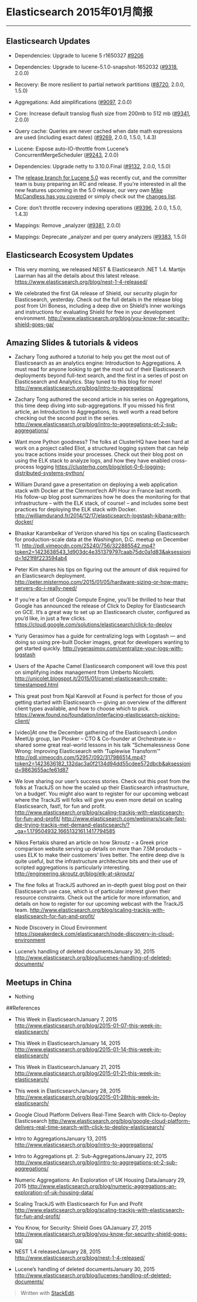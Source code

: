 # Elasticsearch 2015年01月简报

---

## Elasticsearch Updates
*	Dependencies: Upgrade to lucene 5 r1650327 [#9206](https://github.com/elasticsearch/elasticsearch/pull/9206)
*	Dependencies: Upgrade to lucene-5.1.0-snapshot-1652032 ([#9318](https://github.com/elasticsearch/elasticsearch/pull/9318), 2.0.0)
*	Recovery: Be more resilient to partial network partitions ([#8720](https://github.com/elasticsearch/elasticsearch/pull/8720), 2.0.0, 1.5.0)
*	Aggregations: Add aimplifications ([#9097](https://github.com/elasticsearch/elasticsearch/pull/9097), 2.0.0)
*	Core: Increase default translog flush size from 200mb to 512 mb ([#9341](https://github.com/elasticsearch/elasticsearch/pull/9341), 2.0.0)
*	Query cache: Queries are never cached when date math expressions are used (including exact dates) ([#9269](https://github.com/elasticsearch/elasticsearch/pull/9269), 2.0.0, 1.5.0, 1.4.3)
*	Lucene: Expose auto-IO-throttle from Lucene’s ConcurrentMergeScheduler ([#9243](https://github.com/elasticsearch/elasticsearch/pull/9243), 2.0.0)
*	Dependencies: Upgrade netty to 3.10.0.Final ([#9132](https://github.com/elasticsearch/elasticsearch/pull/9132), 2.0.0, 1.5.0)
*	The [release branch for Lucene 5.0](https://svn.apache.org/repos/asf/lucene/dev/branches/lucene_solr_5_0/) was recently cut, and the committer team is busy preparing an RC and release. If you’re interested in all the new features upcoming in the 5.0 release, our very own [Mike McCandless has you covered](http://blog.mikemccandless.com/2014/11/apache-lucene-500-is-coming.html) or simply check out the [changes list](https://svn.apache.org/repos/asf/lucene/dev/branches/lucene_solr_5_0/lucene/CHANGES.txt).

*	Core: don’t throttle recovery indexing operations ([#9396](https://github.com/elasticsearch/elasticsearch/pull/9396), 2.0.0, 1.5.0, 1.4.3)

*	Mappings: Remove _analyzer ([#9381](https://github.com/elasticsearch/elasticsearch/pull/9381), 2.0.0)

*	Mappings: Deprecate _analyzer and per query analyzers ([#9383](https://github.com/elasticsearch/elasticsearch/pull/9383), 1.5.0)


## Elasticsearch Ecosystem Updates
*	This very morning, we released NEST & Elasticsearch .NET 1.4. Martijn Laarman has all the details about this latest release.
https://www.elasticsearch.org/blog/nest-1-4-released/

*	We celebrated the first GA release of Shield, our security plugin for Elasticsearch, yesterday. Check out the full details in the release blog post from Uri Boness, including a deep dive on Shield’s inner workings and instructions for evaluating Shield for free in your development environment.
http://www.elasticsearch.org/blog/you-know-for-security-shield-goes-ga/


## Amazing Slides & tutorials & videos
*	Zachary Tong authored a tutorial to help you get the most out of Elasticsearch as an analytics engine: Introduction to Aggregations. A must read for anyone looking to get the most out of their Elasticsearch deployments beyond full-text search, and the first in a series of post on Elasticsearch and Analytics. Stay tuned to this blog for more!
http://www.elasticsearch.org/blog/intro-to-aggregations/

*	Zachary Tong authored the second article in his series on Aggregations, this time deep diving into sub-aggregations. If you missed his first article, an Introduction to Aggregations, its well worth a read before checking out the second post in the series.
http://www.elasticsearch.org/blog/intro-to-aggregations-pt-2-sub-aggregations/

*	Want more Python goodness? The folks at ClusterHQ have been hard at work on a project called Eliot, a structured logging system that can help you trace actions inside your processes. Check out their blog post on using the ELK stack to analyze logs, and how they have enabled cross-process logging
https://clusterhq.com/blog/eliot-0-6-logging-distributed-systems-python/

*	William Durand gave a presentation on deploying a web application stack with Docker at the Clermont’ech API Hour in France last month. His follow-up blog post summarizes how he does the monitoring for that infrastructure – with the ELK stack, of course! – and includes some best practices for deploying the ELK stack with Docker.
http://williamdurand.fr/2014/12/17/elasticsearch-logstash-kibana-with-docker/

*	Bhaskar Karambelkar of Verizon shared his tips on scaling Elasticsearch for production-scale data at the Washington, D.C. meetup on December 11.
http://pdl.vimeocdn.com/25240/756/322885542.mp4?token2=1423638543_1d903dc4e351379797caab75dc0a1d83&aksessionid=1d21f8f223594ab4

*	Peter Kim shares his tips on figuring out the amount of disk required for an Elasticsearch deployment.
http://peter.mistermoo.com/2015/01/05/hardware-sizing-or-how-many-servers-do-i-really-need/

*	If you’re a fan of Google Compute Engine, you’ll be thrilled to hear that Google has announced the release of Click to Deploy for Elasticsearch on GCE. It’s a great way to set up an Elasticsearch cluster, configured as you’d like, in just a few clicks.
https://cloud.google.com/solutions/elasticsearch/click-to-deploy

*	Yuriy Gerasimov has a guide for centralizing logs with Logstash — and doing so using pre-built Docker images, great for developers wanting to get started quickly.
http://ygerasimov.com/centralize-your-logs-with-logstash

*	Users of the Apache Camel Elasticsearch component will love this post on simplifying index management from Umberto Nicoletti.
http://unicolet.blogspot.it/2015/01/camel-elasticsearch-create-timestamped.html

*	This great post from Njal Karevoll at Found is perfect for those of you getting started with Elasticsearch — giving an overview of the different client types available, and how to choose which to pick.
https://www.found.no/foundation/interfacing-elasticsearch-picking-client/

*	[video]At one the December gathering of the Elasticsearch London MeetUp group, Ian Plosker – CTO & Co-founder at Orchestrate.io – shared some great real-world lessons in his talk “Schemalessness Gone Wrong: Improving Elasticsearch with ‘Tuplewise Transform’”
http://pdl.vimeocdn.com/52957/092/317986514.mp4?token2=1423636182_132dac3a0f2134d94dd55cdee572dbcb&aksessionid=9863655acfe61d87

*	We love sharing our user’s success stories. Check out this post from the folks at TrackJS on how the scaled up their Elasticsearch infrastructure, ‘on a budget‘. You might also want to register for our upcoming webcast where the TrackJS will folks will give you even more detail on scaling Elasticsearch, fast!, for fun and profit.
http://www.elasticsearch.org/blog/scaling-trackjs-with-elasticsearch-for-fun-and-profit/
http://www.elasticsearch.com/webinars/scale-fast-die-trying-trackjs-met-demand-elasticsearch/?_ga=1.179504932.1665132161.1417794585

*	Nikos Fertakis shared an article on how Skroutz – a Greek price comparison website serving up details on more than 7.5M products – uses ELK to make their customers’ lives better. The entire deep dive is quite useful, but the infrastructure architecture bits and their use of scripted aggregations is particularly interesting.
http://engineering.skroutz.gr/blog/elk-at-skroutz/

*	The fine folks at TrackJS authored an in-depth guest blog post on their Elasticsearch use case, which is of particular interest given their resource constraints. Check out the article for more information, and details on how to register for our upcoming webcast with the TrackJS team.
http://www.elasticsearch.org/blog/scaling-trackjs-with-elasticsearch-for-fun-and-profit/

*	Node Discovery in Cloud Environment
https://speakerdeck.com/elasticsearch/node-discovery-in-cloud-environment

*	Lucene’s handling of deleted documentsJanuary 30, 2015
http://www.elasticsearch.org/blog/lucenes-handling-of-deleted-documents/


## Meetups in China
*	Nothing


##References
*	This Week in ElasticsearchJanuary 7, 2015
http://www.elasticsearch.org/blog/2015-01-07-this-week-in-elasticsearch/

*	This Week in ElasticsearchJanuary 14, 2015
http://www.elasticsearch.org/blog/2015-01-14-this-week-in-elasticsearch/

*	This Week in ElasticsearchJanuary 21, 2015
http://www.elasticsearch.org/blog/2015-01-21-this-week-in-elasticsearch/

*	This week in ElasticsearchJanuary 28, 2015
http://www.elasticsearch.org/blog/2015-01-28this-week-in-elasticsearch/

*	Google Cloud Platform Delivers Real-Time Search with Click-to-Deploy Elasticsearch
http://www.elasticsearch.org/blog/google-cloud-platform-delivers-real-time-search-with-click-to-deploy-elasticsearch/

*	Intro to AggregationsJanuary 13, 2015
http://www.elasticsearch.org/blog/intro-to-aggregations/

*	Intro to Aggregations pt. 2: Sub-AggregationsJanuary 22, 2015
http://www.elasticsearch.org/blog/intro-to-aggregations-pt-2-sub-aggregations/

*	Numeric Aggregations: An Exploration of UK Housing DataJanuary 29, 2015
http://www.elasticsearch.org/blog/numeric-aggregations-an-exploration-of-uk-housing-data/

*	Scaling TrackJS with Elasticsearch for Fun and Profit
http://www.elasticsearch.org/blog/scaling-trackjs-with-elasticsearch-for-fun-and-profit/

*	You Know, for Security: Shield Goes GAJanuary 27, 2015
http://www.elasticsearch.org/blog/you-know-for-security-shield-goes-ga/

*	NEST 1.4 releasedJanuary 28, 2015
http://www.elasticsearch.org/blog/nest-1-4-released/

*	Lucene’s handling of deleted documentsJanuary 30, 2015
http://www.elasticsearch.org/blog/lucenes-handling-of-deleted-documents/


> Written with [StackEdit](https://stackedit.io/).